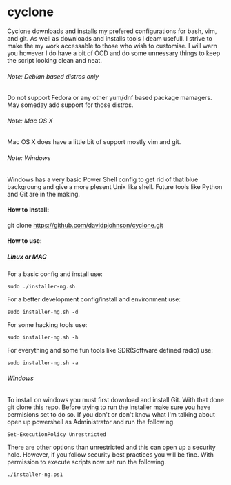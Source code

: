 # cyclone

Cyclone downloads and installs my prefered configurations for bash, vim, and git. 
As well as downloads and installs tools I deam usefull. I strive to make the my 
work accessable to those who wish to customise. I will warn you however I do have
a bit of OCD and do some unnessary things to keep the script looking clean and neat.

###### Note: Debian based distros only
Do not support Fedora or any other yum/dnf based package mamagers. May someday add 
support for those distros.

###### Note: Mac OS X 
Mac OS X does have a little bit of support mostly vim and git. 

###### Note: Windows
Windows has a very basic Power Shell config to get rid of that blue backgroung and
give a more plesent Unix like shell. Future tools like Python and Git are in the
making.


#### How to Install:

git clone https://github.com/davidpjohnson/cyclone.git

#### How to use:

##### Linux or MAC
For a basic config and install use:

`sudo ./installer-ng.sh`

For a better development config/install and environment use:

`sudo installer-ng.sh -d`

For some hacking tools use:

`sudo installer-ng.sh -h`

For everything and some fun tools like SDR(Software defined radio) use:

`sudo installer-ng.sh -a`

###### Windows

To install on windows you must first download and install Git. With that done
git clone this repo. Before trying to run the installer make sure you have 
permisions set to do so. If you don't or don't know what I'm talking about
open up powershell as Administrator and run the following.

`Set-ExecutionPolicy Unrestricted`

There are other options than unrestricted and this can open up a security hole.
However, if you follow security best practices you will be fine. With permission
to execute scripts now set run the following.

`./installer-ng.ps1`


